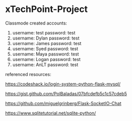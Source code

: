 # xTechPoint-Project
Classmode
created accounts: 
1. username: test   password: test    
2. username: Dylan  password: test
3. username: James  password: test
4. username: Syed   password: test
5. username: Maya   password: test
6. username: Logan  password: test
7. username: AnLT   password: test
    

referenced resources:

https://codeshack.io/login-system-python-flask-mysql/

https://gist.github.com/PolBaladas/07bfcdefb5c1c57cdeb5

https://github.com/miguelgrinberg/Flask-SocketIO-Chat

https://www.sqlitetutorial.net/sqlite-python/
